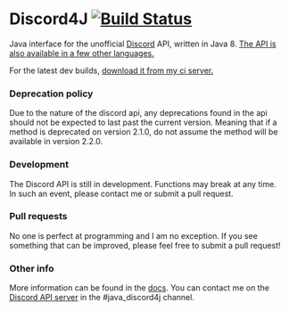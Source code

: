 # Discord4J  [![Build Status](https://drone.io/github.com/austinv11/Discord4J/status.png)](https://drone.io/github.com/austinv11/Discord4J/latest)

Java interface for the unofficial [Discord](https://discordapp.com/) API, written in Java 8.
[The API is also available in a few other languages.](https://blog.discordapp.com/the-robot-revolution-has-unofficially-begun/)

For the latest dev builds, [download it from my ci server.](https://drone.io/github.com/austinv11/Discord4J/files)

### Deprecation policy
Due to the nature of the discord api, any deprecations found in the api should not be expected to last past the current version. Meaning that if a method is deprecated on version 2.1.0, do not assume the method will be available in version 2.2.0.

### Development
The Discord API is still in development. Functions may break at any time.  
In such an event, please contact me or submit a pull request.

### Pull requests
No one is perfect at programming and I am no exception. If you see something that can be improved, please feel free to submit a pull request! 

### Other info
More information can be found in the [docs](https://discordapi.readthedocs.org/en/latest/). 
You can contact me on the [Discord API server](https://discord.gg/0SBTUU1wZTU7PCok) in the #java_discord4j channel.
